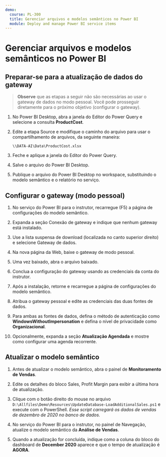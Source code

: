 ```yaml
---
demo:
  course: PL-300
  title: Gerenciar arquivos e modelos semânticos no Power BI
  module: Deploy and manage Power BI service items
---
```

# Gerenciar arquivos e modelos semânticos no Power BI

## Preparar-se para a atualização de dados do gateway

> **Observe** que as etapas a seguir não são necessárias ao usar o gateway de dados no modo pessoal. Você pode prosseguir diretamente para o próximo objetivo (configurar o gateway).

1. No Power BI Desktop, abra a janela do Editor do Power Query e selecione a consulta **ProductCost**.

1. Edite a etapa Source e modifique o caminho do arquivo para usar o compartilhamento de arquivos, da seguinte maneira:

    `\\DATA-AI\Data\ProductCost.xlsx`

1. Feche e aplique a janela do Editor do Power Query.

1. Salve o arquivo do Power BI Desktop.

1. Publique o arquivo do Power BI Desktop no workspace, substituindo o modelo semântico e o relatório no serviço.

## Configurar o gateway (modo pessoal)

1. No serviço do Power BI para o instrutor, recarregue (F5) a página de configurações do modelo semântico.

1. Expanda a seção Conexão de gateway e indique que nenhum gateway está instalado.

1. Use a lista suspensa de download (localizada no canto superior direito) e selecione Gateway de dados.

1. Na nova página da Web, baixe o gateway de modo pessoal.

1. Uma vez baixado, abra o arquivo baixado.

1. Conclua a configuração do gateway usando as credenciais da conta do instrutor.

1. Após a instalação, retorne e recarregue a página de configurações do modelo semântico.

1. Atribua o gateway pessoal e edite as credenciais das duas fontes de dados.

1. Para ambas as fontes de dados, defina o método de autenticação como **WindowsWithoutImpersonation** e defina o nível de privacidade como **Organizacional**.

1. Opcionalmente, expanda a seção **Atualização Agendada** e mostre como configurar uma agenda recorrente.

## Atualizar o modelo semântico

1. Antes de atualizar o modelo semântico, abra o painel de **Monitoramento de Vendas**.

1. Edite os detalhes do bloco Sales, Profit Margin para exibir a última hora de atualização.

1. Clique com o botão direito do mouse no arquivo `D:\Allfiles\Demo\Resources\UpdateDatabase-LoadAdditionalSales.ps1` e execute com o PowerShell. *Esse script carregará os dados de vendas de dezembro de 2020 no banco de dados.*

1. No serviço do Power BI para o instrutor, no painel de Navegação, atualize o modelo semântico da **Análise de Vendas**.

1. Quando a atualização for concluída, indique como a coluna do bloco do dashboard de **December 2020** aparece e que o tempo de atualização é **AGORA**.
